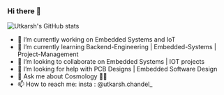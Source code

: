 ### Hi there 👋

<!--
**UtkarshChandel/UtkarshChandel** is a ✨ _special_ ✨ repository because its `README.md` (this file) appears on your GitHub profile.
-->

![Utkarsh's GitHub stats](https://github-readme-stats.vercel.app/api?username=UtkarshChandel&theme=graywhite&show_icons=true&hide=stars)


- 🔭 I’m currently working on Embedded Systems and IoT
- 🌱 I’m currently learning  Backend-Engineering | Embedded-Systems | Project-Management
- 👯 I’m looking to collaborate on Embedded Systems | IOT projects
- 🤔 I’m looking for help with PCB Designs | Embedded Software Design
- 💬 Ask me about Cosmology 🌌🌟
- 📫 How to reach me: insta : @utkarsh.chandel_




